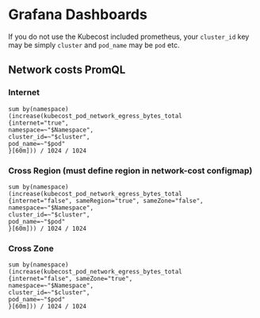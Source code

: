 # Grafana Dashboards

If you do not use the Kubecost included prometheus, your `cluster_id` key may be simply `cluster` and `pod_name` may be `pod` etc.

## Network costs PromQL

### Internet
```
sum by(namespace) 
(increase(kubecost_pod_network_egress_bytes_total
{internet="true", 
namespace=~"$Namespace", 
cluster_id=~"$cluster", 
pod_name=~"$pod"
}[60m])) / 1024 / 1024
```

### Cross Region (must define region in network-cost configmap)
```
sum by(namespace) 
(increase(kubecost_pod_network_egress_bytes_total
{internet="false", sameRegion="true", sameZone="false",
namespace=~"$Namespace", 
cluster_id=~"$cluster", 
pod_name=~"$pod"
}[60m])) / 1024 / 1024
```

### Cross Zone
```
sum by(namespace) 
(increase(kubecost_pod_network_egress_bytes_total
{internet="false", sameZone="true",
namespace=~"$Namespace", 
cluster_id=~"$cluster", 
pod_name=~"$pod"
}[60m])) / 1024 / 1024
```
